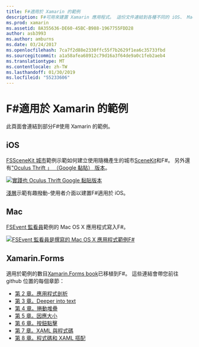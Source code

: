```yaml
---
title: F#適用於 Xamarin 的範例
description: F#可用來建置 Xamarin 應用程式。 這份文件連結到各種不同的 iOS、 Mac 和 Xamarin.Forms 範例 Xamarin 應用程式專案中撰寫F#。
ms.prod: xamarin
ms.assetid: 8A355636-DE60-45BC-B988-1967755FDD28
author: asb3993
ms.author: amburns
ms.date: 03/24/2017
ms.openlocfilehash: 7ca7f2d88e2330ffc55f7b2629f1ea6c35733fbd
ms.sourcegitcommit: a1a58afea68912c79d16a3f64de9a0c1feb2aeb4
ms.translationtype: MT
ms.contentlocale: zh-TW
ms.lasthandoff: 01/30/2019
ms.locfileid: "55233606"
---
```

# <a name="f-samples-for-xamarin"></a>F#適用於 Xamarin 的範例

此頁面會連結到部分F#使用 Xamarin 的範例。

## <a name="ios"></a>iOS

[FSSceneKit 城市](https://developer.xamarin.com/samples/monotouch/ios8/FSSceneKit/)範例示範如何建立使用隨機產生的城市[SceneKit](xref:SceneKit)和F#。 另外還有["Oculus Thrift 」 （Google 黏貼） 版本](https://developer.xamarin.com/samples/monotouch/ios8/SceneKitFSharp/)。

[![](samples-images/fxscenekit-sml.png "實踐也 Oculus Thrift Google 黏貼版本")](samples-images/fxscenekit.png#lightbox)

[淺層](https://github.com/dvdsgl/shallow)示範有趣撥動-使用者介面以建置F#適用於 iOS。

## <a name="mac"></a>Mac

[FSEvent 監看員](https://developer.xamarin.com/samples/mac/FSEvents/)範例的 Mac OS X 應用程式寫入F#。

[![](samples-images/fsevents-sml.png "FSEvent 監看員是撰寫的 Mac OS X 應用程式範例F#")](samples-images/fsevents.png#lightbox)

## <a name="xamarinforms"></a>Xamarin.Forms

適用於範例的數目[Xamarin.Forms book](~/xamarin-forms/creating-mobile-apps-xamarin-forms/index.md)已移植到F#。 這些連結會帶您前往 github 位置的每個章節：

- [第 2 章。應用程式剖析](https://github.com/xamarin/xamarin-forms-book-samples/tree/master/Chapter02/FS)
- [第 3 章。Deeper into text](https://github.com/xamarin/xamarin-forms-book-samples/tree/master/Chapter03/FS)
- [第 4 章。捲動堆疊](https://github.com/xamarin/xamarin-forms-book-samples/tree/master/Chapter04/FS)
- [第 5 章。因應大小](https://github.com/xamarin/xamarin-forms-book-samples/tree/master/Chapter05/FS)
- [第 6 章。按鈕點擊](https://github.com/xamarin/xamarin-forms-book-samples/tree/master/Chapter06/FS)
- [第 7 章。XAML 與程式碼](https://github.com/xamarin/xamarin-forms-book-samples/tree/master/Chapter07/FS/CodePlusXaml)
- [第 8 章。程式碼和 XAML 搭配](https://github.com/xamarin/xamarin-forms-book-samples/tree/master/Chapter08/FS/XamlKeypad)

